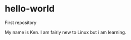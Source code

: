 # hello-world
First repository
                                            
My name is Ken. I am fairly new to Linux but i am learning.
